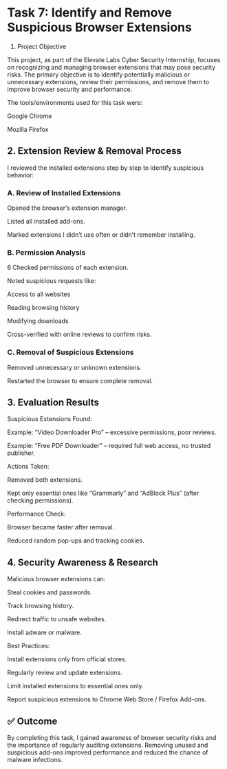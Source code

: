 # Task 7: Identify and Remove Suspicious Browser Extensions
1. Project Objective

This project, as part of the Elevate Labs Cyber Security Internship, focuses on recognizing and managing browser extensions that may pose security risks.
The primary objective is to identify potentially malicious or unnecessary extensions, review their permissions, and remove them to improve browser security and performance.

The tools/environments used for this task were:

Google Chrome

Mozilla Firefox

## 2. Extension Review & Removal Process

I reviewed the installed extensions step by step to identify suspicious behavior:

### A. Review of Installed Extensions

Opened the browser’s extension manager.

Listed all installed add-ons.

Marked extensions I didn’t use often or didn’t remember installing.

### B. Permission Analysis
6
Checked permissions of each extension.

Noted suspicious requests like:

Access to all websites

Reading browsing history

Modifying downloads

Cross-verified with online reviews to confirm risks.

### C. Removal of Suspicious Extensions

Removed unnecessary or unknown extensions.

Restarted the browser to ensure complete removal.

## 3. Evaluation Results

Suspicious Extensions Found:

Example: “Video Downloader Pro” – excessive permissions, poor reviews.

Example: “Free PDF Downloader” – required full web access, no trusted publisher.

Actions Taken:

Removed both extensions.

Kept only essential ones like “Grammarly” and “AdBlock Plus” (after checking permissions).

Performance Check:

Browser became faster after removal.

Reduced random pop-ups and tracking cookies.

## 4. Security Awareness & Research

Malicious browser extensions can:

Steal cookies and passwords.

Track browsing history.

Redirect traffic to unsafe websites.

Install adware or malware.

Best Practices:

Install extensions only from official stores.

Regularly review and update extensions.

Limit installed extensions to essential ones only.

Report suspicious extensions to Chrome Web Store / Firefox Add-ons.



## ✅ Outcome

By completing this task, I gained awareness of browser security risks and the importance of regularly auditing extensions. Removing unused and suspicious add-ons improved performance and reduced the chance of malware infections.
